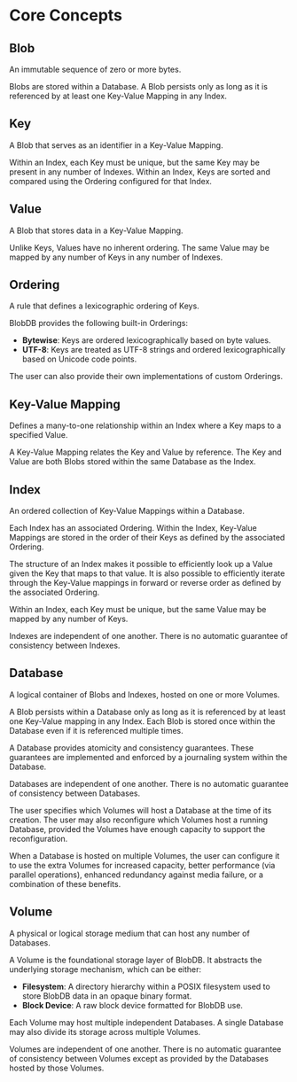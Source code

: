 # Core Concepts

## Blob

An immutable sequence of zero or more bytes.

Blobs are stored within a Database. A Blob persists only as long as it is
referenced by at least one Key-Value Mapping in any Index.

## Key

A Blob that serves as an identifier in a Key-Value Mapping.

Within an Index, each Key must be unique, but the same Key may be present in
any number of Indexes. Within an Index, Keys are sorted and compared using the
Ordering configured for that Index.

## Value

A Blob that stores data in a Key-Value Mapping.

Unlike Keys, Values have no inherent ordering. The same Value may be mapped by
any number of Keys in any number of Indexes.

## Ordering

A rule that defines a lexicographic ordering of Keys.

BlobDB provides the following built-in Orderings:

* **Bytewise**: Keys are ordered lexicographically based on byte values.
* **UTF-8**: Keys are treated as UTF-8 strings and ordered lexicographically
  based on Unicode code points.

The user can also provide their own implementations of custom Orderings.

## Key-Value Mapping

Defines a many-to-one relationship within an Index where a Key maps to a
specified Value.

A Key-Value Mapping relates the Key and Value by reference. The Key and Value
are both Blobs stored within the same Database as the Index.

## Index

An ordered collection of Key-Value Mappings within a Database.

Each Index has an associated Ordering. Within the Index, Key-Value Mappings are
stored in the order of their Keys as defined by the associated Ordering.

The structure of an Index makes it possible to efficiently look up a Value
given the Key that maps to that value. It is also possible to efficiently
iterate through the Key-Value mappings in forward or reverse order as defined by
the associated Ordering.

Within an Index, each Key must be unique, but the same Value may be mapped by
any number of Keys.

Indexes are independent of one another. There is no automatic guarantee of
consistency between Indexes.

## Database

A logical container of Blobs and Indexes, hosted on one or more Volumes.

A Blob persists within a Database only as long as it is referenced by at least
one Key-Value mapping in any Index. Each Blob is stored once within the
Database even if it is referenced multiple times.

A Database provides atomicity and consistency guarantees. These guarantees are
implemented and enforced by a journaling system within the Database.

Databases are independent of one another. There is no automatic guarantee of
consistency between Databases.

The user specifies which Volumes will host a Database at the time of its
creation. The user may also reconfigure which Volumes host a running Database,
provided the Volumes have enough capacity to support the reconfiguration.

When a Database is hosted on multiple Volumes, the user can configure it to
use the extra Volumes for increased capacity, better performance (via parallel
operations), enhanced redundancy against media failure, or a combination of
these benefits.

## Volume

A physical or logical storage medium that can host any number of Databases.

A Volume is the foundational storage layer of BlobDB. It abstracts the
underlying storage mechanism, which can be either:

* **Filesystem**: A directory hierarchy within a POSIX filesystem used to store
  BlobDB data in an opaque binary format.
* **Block Device**: A raw block device formatted for BlobDB use.

Each Volume may host multiple independent Databases. A single Database may also
divide its storage across multiple Volumes.

Volumes are independent of one another. There is no automatic guarantee of
consistency between Volumes except as provided by the Databases hosted by those
Volumes.